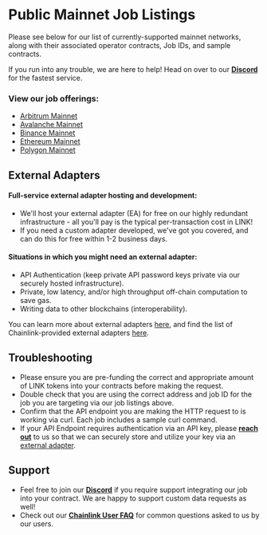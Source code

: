 # Public Mainnet Job Listings

Please see below for our list of currently-supported mainnet networks, along with their associated operator contracts, Job IDs, and sample contracts. 

If you run into any trouble, we are here to help! Head on over to our [**Discord**](https://discord.gg/AJ66pRz4) for the fastest service.

### View our job offerings:

* [Arbitrum Mainnet](/services/jobs/mainnets/Arbitrum-One-Mainnet-Jobs)
* [Avalanche Mainnet](/services/jobs/mainnets/Avalanche-CChain-Mainnet-Jobs)
* [Binance Mainnet](/services/jobs/mainnets/Binance-Mainnet-Jobs)
* [Ethereum Mainnet](/services/jobs/mainnets/Ethereum-Mainnet-Jobs)
* [Polygon Mainnet](/services/jobs/mainnets/Polygon-Mainnet-Jobs)

## External Adapters

#### Full-service external adapter hosting and development:

* We'll host your external adapter (EA) for free on our highly redundant infrastructure - all you'll pay is the typical per-transaction cost in LINK!
* If you need a custom adapter developed, we've got you covered, and can do this for free within 1-2 business days.

#### Situations in which you might need an external adapter:
* API Authentication (keep private API password keys private via our securely hosted infrastructure).
* Private, low latency, and/or high throughput off-chain computation to save gas.
* Writing data to other blockchains (interoperability).

You can learn more about external adapters [here](https://docs.chain.link/chainlink-nodes/external-adapters/external-adapters), and find the list of Chainlink-provided external adapters [here](https://github.com/smartcontractkit/external-adapters-js/tree/main/packages/sources).

## Troubleshooting
* Please ensure you are pre-funding the correct and appropriate amount of LINK tokens into your contracts before making the request. 
* Double check that you are using the correct address and job ID for the job you are targeting via our job listings above.
* Confirm that the API endpoint you are making the HTTP request to is working via curl.  Each job includes a sample curl command.
* If your API Endpoint requires authentication via an API key, please [**reach out**](https://linkwellnodes.io/Home.html#contact-us "Contact LinkWell Nodes") to us so that we can securely store and utilize your key via an [external adapter](https://github.com/smartcontractkit/external-adapters-js/tree/main/packages/sources).

## Support
* Feel free to join our [**Discord**](https://discord.gg/AJ66pRz4) if you require support integrating our job into your contract.  We are happy to support custom data requests as well!
* Check out our [**Chainlink User FAQ**](/faq/Chainlink-Users "FAQ - Chainlink Data Consumers") for common questions asked to us by our users.